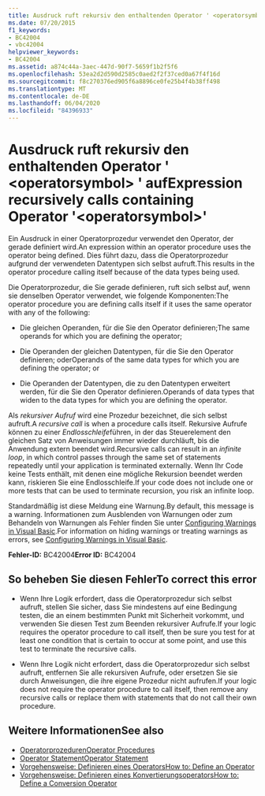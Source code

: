 ```yaml
---
title: Ausdruck ruft rekursiv den enthaltenden Operator ' <operatorsymbol> ' auf
ms.date: 07/20/2015
f1_keywords:
- BC42004
- vbc42004
helpviewer_keywords:
- BC42004
ms.assetid: a874c44a-3aec-447d-90f7-5659f1b2f5f6
ms.openlocfilehash: 53ea2d2d590d2585c0aed2f2f37ced0a67f4f16d
ms.sourcegitcommit: f8c270376ed905f6a8896ce0fe25b4f4b38ff498
ms.translationtype: MT
ms.contentlocale: de-DE
ms.lasthandoff: 06/04/2020
ms.locfileid: "84396933"
---
```

# <a name="expression-recursively-calls-containing-operator-operatorsymbol"></a><span data-ttu-id="87b7b-102">Ausdruck ruft rekursiv den enthaltenden Operator ' \<operatorsymbol> ' auf</span><span class="sxs-lookup"><span data-stu-id="87b7b-102">Expression recursively calls containing Operator '\<operatorsymbol>'</span></span>
<span data-ttu-id="87b7b-103">Ein Ausdruck in einer Operatorprozedur verwendet den Operator, der gerade definiert wird.</span><span class="sxs-lookup"><span data-stu-id="87b7b-103">An expression within an operator procedure uses the operator being defined.</span></span> <span data-ttu-id="87b7b-104">Dies führt dazu, dass die Operatorprozedur aufgrund der verwendeten Datentypen sich selbst aufruft.</span><span class="sxs-lookup"><span data-stu-id="87b7b-104">This results in the operator procedure calling itself because of the data types being used.</span></span>  
  
 <span data-ttu-id="87b7b-105">Die Operatorprozedur, die Sie gerade definieren, ruft sich selbst auf, wenn sie denselben Operator verwendet, wie folgende Komponenten:</span><span class="sxs-lookup"><span data-stu-id="87b7b-105">The operator procedure you are defining calls itself if it uses the same operator with any of the following:</span></span>  
  
- <span data-ttu-id="87b7b-106">Die gleichen Operanden, für die Sie den Operator definieren;</span><span class="sxs-lookup"><span data-stu-id="87b7b-106">The same operands for which you are defining the operator;</span></span>  
  
- <span data-ttu-id="87b7b-107">Die Operanden der gleichen Datentypen, für die Sie den Operator definieren; oder</span><span class="sxs-lookup"><span data-stu-id="87b7b-107">Operands of the same data types for which you are defining the operator; or</span></span>  
  
- <span data-ttu-id="87b7b-108">Die Operanden der Datentypen, die zu den Datentypen erweitert werden, für die Sie den Operator definieren.</span><span class="sxs-lookup"><span data-stu-id="87b7b-108">Operands of data types that widen to the data types for which you are defining the operator.</span></span>  
  
 <span data-ttu-id="87b7b-109">Als *rekursiver Aufruf* wird eine Prozedur bezeichnet, die sich selbst aufruft.</span><span class="sxs-lookup"><span data-stu-id="87b7b-109">A *recursive call* is when a procedure calls itself.</span></span> <span data-ttu-id="87b7b-110">Rekursive Aufrufe können zu einer *Endlosschleife*führen, in der das Steuerelement den gleichen Satz von Anweisungen immer wieder durchläuft, bis die Anwendung extern beendet wird.</span><span class="sxs-lookup"><span data-stu-id="87b7b-110">Recursive calls can result in an *infinite loop*, in which control passes through the same set of statements repeatedly until your application is terminated externally.</span></span> <span data-ttu-id="87b7b-111">Wenn Ihr Code keine Tests enthält, mit denen eine mögliche Rekursion beendet werden kann, riskieren Sie eine Endlosschleife.</span><span class="sxs-lookup"><span data-stu-id="87b7b-111">If your code does not include one or more tests that can be used to terminate recursion, you risk an infinite loop.</span></span>  
  
 <span data-ttu-id="87b7b-112">Standardmäßig ist diese Meldung eine Warnung.</span><span class="sxs-lookup"><span data-stu-id="87b7b-112">By default, this message is a warning.</span></span> <span data-ttu-id="87b7b-113">Informationen zum Ausblenden von Warnungen oder zum Behandeln von Warnungen als Fehler finden Sie unter [Configuring Warnings in Visual Basic](/visualstudio/ide/configuring-warnings-in-visual-basic).</span><span class="sxs-lookup"><span data-stu-id="87b7b-113">For information on hiding warnings or treating warnings as errors, see [Configuring Warnings in Visual Basic](/visualstudio/ide/configuring-warnings-in-visual-basic).</span></span>  
  
 <span data-ttu-id="87b7b-114">**Fehler-ID:** BC42004</span><span class="sxs-lookup"><span data-stu-id="87b7b-114">**Error ID:** BC42004</span></span>  
  
## <a name="to-correct-this-error"></a><span data-ttu-id="87b7b-115">So beheben Sie diesen Fehler</span><span class="sxs-lookup"><span data-stu-id="87b7b-115">To correct this error</span></span>  
  
- <span data-ttu-id="87b7b-116">Wenn Ihre Logik erfordert, dass die Operatorprozedur sich selbst aufruft, stellen Sie sicher, dass Sie mindestens auf eine Bedingung testen, die an einem bestimmten Punkt mit Sicherheit vorkommt, und verwenden Sie diesen Test zum Beenden rekursiver Aufrufe.</span><span class="sxs-lookup"><span data-stu-id="87b7b-116">If your logic requires the operator procedure to call itself, then be sure you test for at least one condition that is certain to occur at some point, and use this test to terminate the recursive calls.</span></span>  
  
- <span data-ttu-id="87b7b-117">Wenn Ihre Logik nicht erfordert, dass die Operatorprozedur sich selbst aufruft, entfernen Sie alle rekursiven Aufrufe, oder ersetzen Sie sie durch Anweisungen, die ihre eigene Prozedur nicht aufrufen.</span><span class="sxs-lookup"><span data-stu-id="87b7b-117">If your logic does not require the operator procedure to call itself, then remove any recursive calls or replace them with statements that do not call their own procedure.</span></span>  
  
## <a name="see-also"></a><span data-ttu-id="87b7b-118">Weitere Informationen</span><span class="sxs-lookup"><span data-stu-id="87b7b-118">See also</span></span>

- [<span data-ttu-id="87b7b-119">Operatorprozeduren</span><span class="sxs-lookup"><span data-stu-id="87b7b-119">Operator Procedures</span></span>](../programming-guide/language-features/procedures/operator-procedures.md)
- [<span data-ttu-id="87b7b-120">Operator Statement</span><span class="sxs-lookup"><span data-stu-id="87b7b-120">Operator Statement</span></span>](../language-reference/statements/operator-statement.md)
- [<span data-ttu-id="87b7b-121">Vorgehensweise: Definieren eines Operators</span><span class="sxs-lookup"><span data-stu-id="87b7b-121">How to: Define an Operator</span></span>](../programming-guide/language-features/procedures/how-to-define-an-operator.md)
- [<span data-ttu-id="87b7b-122">Vorgehensweise: Definieren eines Konvertierungsoperators</span><span class="sxs-lookup"><span data-stu-id="87b7b-122">How to: Define a Conversion Operator</span></span>](../programming-guide/language-features/procedures/how-to-define-a-conversion-operator.md)
